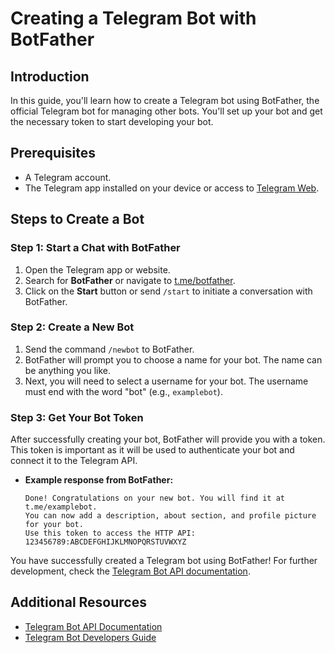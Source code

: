 # Creating a Telegram Bot with BotFather

## Introduction

In this guide, you'll learn how to create a Telegram bot using BotFather, the official Telegram bot for managing other bots. You'll set up your bot and get the necessary token to start developing your bot.

## Prerequisites

- A Telegram account.
- The Telegram app installed on your device or access to [Telegram Web](https://web.telegram.org/).

## Steps to Create a Bot

### Step 1: Start a Chat with BotFather

1. Open the Telegram app or website.
2. Search for **BotFather** or navigate to [t.me/botfather](https://t.me/botfather).
3. Click on the **Start** button or send `/start` to initiate a conversation with BotFather.

### Step 2: Create a New Bot

1. Send the command `/newbot` to BotFather.
2. BotFather will prompt you to choose a name for your bot. The name can be anything you like.
3. Next, you will need to select a username for your bot. The username must end with the word "bot" (e.g., `examplebot`). 

### Step 3: Get Your Bot Token

After successfully creating your bot, BotFather will provide you with a token. This token is important as it will be used to authenticate your bot and connect it to the Telegram API.

- **Example response from BotFather:**

    ```
    Done! Congratulations on your new bot. You will find it at t.me/examplebot.
    You can now add a description, about section, and profile picture for your bot.
    Use this token to access the HTTP API:
    123456789:ABCDEFGHIJKLMNOPQRSTUVWXYZ
    ```

You have successfully created a Telegram bot using BotFather! For further development, check the [Telegram Bot API documentation](https://core.telegram.org/bots/api).

## Additional Resources

- [Telegram Bot API Documentation](https://core.telegram.org/bots/api)
- [Telegram Bot Developers Guide](https://core.telegram.org/bots)
